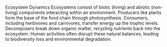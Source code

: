 Ecosystem Dynamics
Ecosystems consist of biotic (living) and abiotic (non-living) components interacting within an environment. Producers like plants form the base of the food chain through photosynthesis. Consumers, including herbivores and carnivores, transfer energy up the trophic levels. Decomposers break down organic matter, recycling nutrients back into the ecosystem. Human activities often disrupt these natural balances, leading to biodiversity loss and environmental degradation.